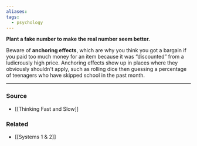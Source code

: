 ```yaml
---
aliases: 
tags:
  - psychology
---
```

**Plant a fake number to make the real number seem better.**

Beware of **anchoring effects**, which are why you think you got a bargain if you paid too much money for an item because it was “discounted” from a ludicrously high price. Anchoring effects show up in places where they obviously shouldn't apply, such as rolling dice then guessing a percentage of teenagers who have skipped school in the past month.

---

### Source
- [[Thinking Fast and Slow]]

### Related
- [[Systems 1 & 2]]